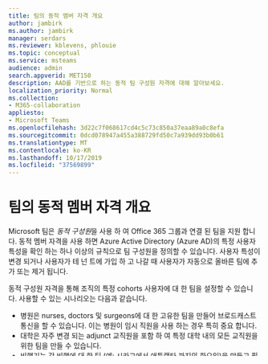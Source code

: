 ```yaml
---
title: 팀의 동적 멤버 자격 개요
author: jambirk
ms.author: jambirk
manager: serdars
ms.reviewer: kblevens, phlouie
ms.topic: conceptual
ms.service: msteams
audience: admin
search.appverid: MET150
description: AAD를 기반으로 하는 동적 팀 구성원 자격에 대해 알아보세요.
localization_priority: Normal
ms.collection:
- M365-collaboration
appliesto:
- Microsoft Teams
ms.openlocfilehash: 3d22c7f068617cd4c5c73c850a37eaa89a0c8efa
ms.sourcegitcommit: 0dcd078947a455a388729fd50c7a939dd93b0b61
ms.translationtype: MT
ms.contentlocale: ko-KR
ms.lasthandoff: 10/17/2019
ms.locfileid: "37569899"
---
```

# <a name="overview-of-dynamic-membership-for-teams"></a>팀의 동적 멤버 자격 개요

Microsoft 팀은 *동적 구성원*을 사용 하 여 Office 365 그룹과 연결 된 팀을 지원 합니다. 동적 멤버 자격을 사용 하면 Azure Active Directory (Azure AD)의 특정 사용자 특성을 확인 하는 하나 이상의 규칙으로 팀 구성원을 정의할 수 있습니다. 사용자 특성이 변경 되거나 사용자가 테 넌 트에 가입 하 고 나갈 때 사용자가 자동으로 올바른 팀에 추가 또는 제거 됩니다.

동적 구성원 자격을 통해 조직의 특정 cohorts 사용자에 대 한 팀을 설정할 수 있습니다. 사용할 수 있는 시나리오는 다음과 같습니다.
- 병원은 nurses, doctors 및 surgeons에 대 한 고유한 팀을 만들어 브로드캐스트 통신을 할 수 있습니다. 이는 병원이 임시 직원을 사용 하는 경우 특히 중요 합니다.
- 대학은 자주 변경 되는 adjunct 교직원을 포함 하 여 특정 대학 내의 모든 교직원을 위한 팀을 만들 수 있습니다.
- 비행기는 각 비행에 대 한 팀 (예: 시카고에서 애틀랜타 까지의 화요일)을 만들고 필요에 따라 자주 변경 되는 비행 crew을 자동으로 할당 하거나 제거 하려고 합니다.

이 기능을 사용 하면 지정 된 팀의 구성원이 멤버 자격을 수동으로 관리 하는 대신 특정 조건 집합에 따라 자동으로 업데이트 됩니다. 이 작업을 수행 하려면 Azure AD Premium P1 라이선스와 팀 구성원 자격을 테 넌 트 관리자가 사용자의 모든 Azure AD 속성에 [할당할](https://docs.microsoft.com/azure/active-directory/users-groups-roles/groups-dynamic-membership) 수 있습니다.

Microsoft 팀은 팀의 Office 365 그룹에 영향을 미치는 경우 동적 구성원 변경을 반영 하는 데 몇 분에서 최대 2 시간까지 걸릴 수 있습니다.

> [!NOTE]
> - 규칙은 팀 구성원 인 사용자가 아닌 팀 소유자를 정의할 수 있습니다.
> - 팀 및 채널 크기에 대 한 현재 제한에 대 한 [Microsoft 팀의 제한 및 사양을](limits-specifications-teams.md) 참조 하세요.
> - 멤버가 동적 그룹 규칙으로 정의 되므로 소유자는 팀 구성원으로 사용자를 추가 하거나 제거할 수 없습니다.
> - 구성원은 동적 그룹으로 지원 되는 팀에서 나갈 수 없습니다.


## <a name="creating-and-managing-an-office-365-group-with-dynamic-membership"></a>동적 구성원 자격을 사용 하 여 Office 365 그룹 만들기 및 관리
테 넌 트 관리자로 로그인 한 [후 동적 그룹 만들기](https://docs.microsoft.com/azure/active-directory/users-groups-roles/groups-create-rule)의 지침에 따라 상태를 확인 합니다. 필요에 따라 [Azure Active Directory의 그룹에 대 한 동적 구성원 규칙](https://docs.microsoft.com/azure/active-directory/users-groups-roles/groups-dynamic-membership)을 참조 하세요.

## <a name="create-a-new-team-with-your-o365-group"></a>O365 그룹을 사용 하 여 새 팀 만들기

이제 구성원 변경 내용이 적용 되는 시간을 허용 하 고 [Microsoft 팀과 기존 Office 365 그룹 향상](enhance-office-365-groups.md)에 설명 된 대로 새 팀을 만듭니다.

## <a name="apply-dynamic-membership-to-an-existing-team"></a>기존 팀에 동적 구성원 자격 적용

또한 기존 팀을 가져와 [정적 그룹 구성원을 Azure Active Directory에서 동적으로 변경](https://docs.microsoft.com/azure/active-directory/users-groups-roles/groups-change-type)하는 방법에 설명 된 것 처럼 동적인 구성원을 포함 하도록 변경할 수 있습니다.

## <a name="changes-in-client-behavior"></a>클라이언트 동작 변경

팀에 대 한 동적 구성원 자격이 활성화 되 면 팀 클라이언트는 더 이상 구성원에 대 한 멤버 관리를 허용 하지 않습니다. 구성원을 추가 하 고, 구성원 역할을 편집 하 고, 참가 요청을 보내고 승인 하며, 팀을 모두 숨길 수 있는 옵션입니다.
